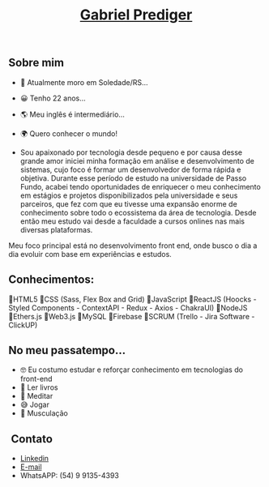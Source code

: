 # <h1 align="center" color="#008B8B"> <a href="https://www.linkedin.com/in/gabrielprediger/">Gabriel Prediger</a></h1>
 
## Sobre mim

- 🏡 Atualmente moro em Soledade/RS...
- 😀 Tenho 22 anos...
- 🌎 Meu inglês é intermediário...
- 🌍 Quero conhecer o mundo! 

- Sou apaixonado por tecnologia desde pequeno e por causa desse grande amor iniciei minha formação em análise e desenvolvimento de sistemas, cujo foco é formar um desenvolvedor de forma rápida e objetiva. Durante esse período de estudo na universidade de Passo Fundo, acabei tendo oportunidades de enriquecer o meu conhecimento em estágios e projetos disponibilizados pela universidade e seus parceiros, que fez com que eu tivesse uma expansão enorme de conhecimento sobre todo o ecossistema da área de tecnologia. Desde então meu estudo vai desde a faculdade a cursos onlines nas mais diversas plataformas.

Meu foco principal está no desenvolvimento front end, onde busco o dia a dia evoluir com base em experiências e estudos.

## Conhecimentos:
🔸HTML5
🔸CSS (Sass, Flex Box and Grid)
🔸JavaScript
🔸ReactJS (Hoocks - Styled Components - ContextAPI - Redux - Axios - ChakraUI)
🔸NodeJS
🔸Ethers.js
🔸Web3.js
🔸MySQL
🔸Firebase
🔸SCRUM (Trello - Jira Software - ClickUP)


## No meu passatempo...
- 🤓 Eu costumo estudar e reforçar conhecimento em tecnologias do front-end
- 📕 Ler livros
- 🌻 Meditar
- 😅 Jogar
- 💪 Musculação



##  Contato
- <a href="https://www.linkedin.com/in/gabrielprediger/">Linkedin</a>
- <a href="mailto:gabrielprediger046@gmail.com">E-mail</a>
- WhatsAPP: (54) 9 9135-4393
</div>
